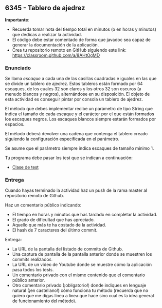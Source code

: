 ## 6345 - Tablero de ajedrez

__Importante__: 

  - Recuerda tomar nota del tiempo total en minutos (o en horas y minutos) que dedicas a realizar la actividad.
  - El código debe estar comentado de forma que javadoc sea capaz de generar la documentación de la aplicación.
  - Crea tu repositorio remoto en GitHub siguiendo este link: https://classroom.github.com/a/8AHtOgMD
  
### Enunciado

Se llama _escaque_ a cada una de las casillas cuadradas e iguales en las que se divide un tablero de ajedrez. Estos tableros están formado por 64 escaques, de los cuales 32 son claros y los otros 32 son oscuros (a menudo blancos y negros), alternándose en su disposición. El objeto de esta actividad es conseguir pintar por consola un tablero de ajedrez.

El método que debes implementar recibe un parámetro de tipo String que indica el tamaño de cada escaque y el carácter por el que están formados los escaques negros. Los escaques blancos siempre estarán formados por espacios.

El método deberá devolver una cadena que contenga el tablero creado siguiendo la configuración especificada en el parámetro.

Se asume que el parámetro siempre indica escaques de tamaño mínimo 1.

Tu programa debe pasar los test que se indican a continuación:

* [Clase de test](6345Test.java)


### Entrega

Cuando hayas terminado la actividad haz un push de la rama master al repositorio remoto de Github.

Haz un comentario público indicando:

  - El tiempo en horas y minutos que has tardado en completar la actividad.
  - El grado de dificultad que has apreciado.
  - Aquello que más te ha costado de la actividad.
  - El hash de 7 caracteres del último commit.
  
Entrega:

  - La URL de la pantalla del listado de commits de Github.
  - Una captura de pantalla de la pantalla anterior donde se muestren los commits realizados.
  - La URL de un video de Youtube donde se muestre cómo la aplicación pasa todos los tests.
  - Un comentario privado con el mismo contenido que el comentario público anterior.
  - Otro comentario privado (¡obligatorio!) donde indiques en lenguaje natural (¡en castellano!) cómo funciona tu método (recuerda que no quiero que me digas línea a linea que hace sino cual es la idea general de funcionamiento del método).
